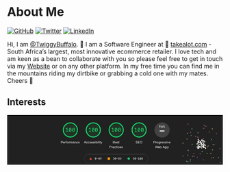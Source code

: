 # About Me

[![GitHub](https://img.shields.io/badge/GitHub-%40twiggybuffalo-239a3b)](https://github.com/TwiggyBuffalo)
[![Twitter](https://img.shields.io/badge/Twitter-%40twiggybuffalo-58a1f2)](https://twitter.com/TwiggyBuffalo)
[![LinkedIn](https://img.shields.io/badge/Linked-In-0c66c3.svg)](https://www.linkedin.com/in/twiggybuffalo/)

Hi, I am [@TwiggyBuffalo](https://github.com/TwiggyBuffalo). 👋 I am a Software Engineer at 🔵 [takealot.com](https://takealot.com) - South Africa’s largest, most innovative ecommerce retailer. I love tech and am keen as a bean to collaborate with you so please feel free to get in touch via my [Website](https://www.twiggybuffalo.dev) or on any other platform. In my free time you can find me in the mountains riding my dirtbike or grabbing a cold one with my mates. Cheers 🍻

## Interests

<p align="center"><img src="./SEO.gif" alt="skills" /></p>
